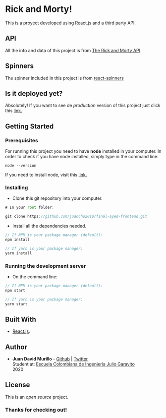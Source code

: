 # Rick and Morty!
This is a proyect developed using [React.js](https://es.reactjs.org/) and a third party API.

## API
All the info and data of this project is from [The Rick and Morty API](https://rickandmortyapi.com/).


## Spinners
The spinner included in this project is from [react-spinners](https://www.npmjs.com/package/react-spinners)


## Is it deployed yet?
Absolutely! If you want to see de *production* version of this project just click this [link.](https://juancho20sp-project2.netlify.app/) 

## Getting Started
### Prerequisites

For running this project you need to have __node__ installed in your computer. In order to check if you have node installed, simply type in the command line:
```
node --version
```

If you need to install node, visit this [link.](https://nodejs.org/es/)


### Installing
- Clone this git repository into your computer.
```javascript
# In your root folder:

git clone https://github.com/juancho20sp/final-ayed-frontend.git

```

- Install all the dependencies needed.
``` javascript
// If NPM is your package manager (default):
npm install

// If yarn is your package manager:
yarn install

```

### Running the development server
- On the command line:
``` javascript
// If NPM is your package manager (default):
npm start

// If yarn is your package manager:
yarn start

```

## Built With

* [React.js](https://es.reactjs.org/).


## Author

* **Juan David Murillo** - [Github](https://github.com/juancho20sp) | [Twitter](https://twitter.com/juancho20sp)<br/>
Student at: [Escuela Colombiana de Ingeniería Julio Garavito](https://www.escuelaing.edu.co/es/) <br/>
2020 



## License

This is an *open source* project.

### Thanks for checking out!



